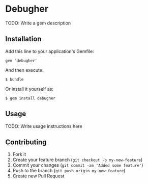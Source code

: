 # Debugher

TODO: Write a gem description

## Installation

Add this line to your application's Gemfile:

    gem 'debugher'

And then execute:

    $ bundle

Or install it yourself as:

    $ gem install debugher

## Usage

TODO: Write usage instructions here

## Contributing

1. Fork it
2. Create your feature branch (`git checkout -b my-new-feature`)
3. Commit your changes (`git commit -am 'Added some feature'`)
4. Push to the branch (`git push origin my-new-feature`)
5. Create new Pull Request
